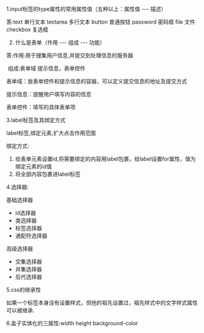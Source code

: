 1.input标签的type属性的常用属性值（五种以上：属性值 --- 描述）

答:text 单行文本 textarea 多行文本 button 普通按钮 password 密码框 file 文件 checkbox 复选框

2. 什么是表单（作用 --- 组成 --- 功能）

答:作用:用于搜集用户信息,并提交到处理信息的服务器

​     组成:表单域 提示信息，表单控件

​     表单域：放表单控件和提示信息的容器，可以定义提交信息的地址及提交方式

   提示信息：提醒用户填写内容的信息

   表单控件：填写的具体表单项

3.label标签及其绑定方式

label标签,绑定元素,扩大点击作用范围

绑定方式:

1. 给表单元素设置id,将需要绑定的内容用label包裹，给label设置for属性，值为绑定元素的id值
2. 将全部内容包裹进label标签

4.选择器:

基础选择器

* id选择器
* 类选择器
* 标签选择器
* 通配符选择器

高级选择器

* 交集选择器
* 并集选择器
* 后代选择器

5.css的继承性

如果一个标签本身没有设置样式，但他的祖先设置过，祖先样式中的文字样式属性可以被继承.

6.盒子实体化的三属性:width height background-color

